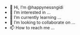 - 👋 Hi, I’m @happynessngidi
- 👀 I’m interested in ...
- 🌱 I’m currently learning ...
- 💞️ I’m looking to collaborate on ...
- 📫 How to reach me ...

<!---
happynessngidi/happynessngidi is a ✨ special ✨ repository because its `README.md` (this file) appears on your GitHub profile.
You can click the Preview link to take a look at your changes.
--->
